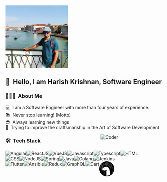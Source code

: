 <img alt="Harish Krishnan Banner" src="./assets/harishkrishnan.jpeg" width="200" height="200" />

## 👋 &nbsp;Hello, I am Harish Krishnan, Software Engineer

### 👨🏻‍💻 &nbsp;About Me

💻&nbsp; I am a Software Engineer with more than four years of experience.<br>
📚&nbsp; Never stop learning! (Motto)<br>
😎&nbsp; Always learning new things<br>
🧱&nbsp; Trying to improve the craftsmanship in the Art of Software Development<br>

<img alt="Coder" src="https://media.giphy.com/media/LmNwrBhejkK9EFP504/giphy.gif" width="200" align="right"/>

### 🛠 &nbsp;Tech Stack
<img src="https://img.icons8.com/color/48/000000/angularjs.png" alt="Angular" align="left" />&nbsp;
<img src="https://img.icons8.com/plasticine/48/000000/react.png" alt="ReactJS" align="left" />&nbsp;
<img src="https://img.icons8.com/color/48/000000/vue-js.png" alt="VueJS" align="left" />&nbsp;
<img src="https://img.icons8.com/color/48/000000/javascript.png" alt="Javascript" align="left" />&nbsp;
<img src="https://img.icons8.com/color/48/000000/typescript.png" alt="Typescript" align="left" />&nbsp;
<img src="https://img.icons8.com/dusk/48/000000/html-5.png" alt="HTML" align="left" />&nbsp;<br>
<img src="https://img.icons8.com/color/48/000000/css3.png" alt="CSS" align="left" />&nbsp;
<img src="https://img.icons8.com/color/48/000000/nodejs.png" alt="NodeJS" align="left" />&nbsp;
<img src="https://img.icons8.com/color/48/000000/spring-logo.png" alt="Spring" align="left" />&nbsp;
<img src="https://img.icons8.com/nolan/48/java-coffee-cup-logo.png" alt="Java" align="left" />&nbsp;
<img src="https://img.icons8.com/color/48/000000/golang.png" alt="Golang" align="left" />&nbsp;
<img src="https://img.icons8.com/color/48/000000/jenkins.png" alt="Jenkins" align="left" />&nbsp;<br>
<img src="https://img.icons8.com/color/48/000000/flutter.png" alt="Flutter" align="left" />&nbsp;
<img src="https://img.icons8.com/color/48/000000/ansible.png" alt="Ansible" align="left" />&nbsp;
<img src="https://img.icons8.com/color/48/000000/redux.png" alt="Redux" align="left" />&nbsp;
<img src="https://img.icons8.com/color/48/000000/graphql.png" alt="GraphQL" align="left" />&nbsp;
<img src="https://img.icons8.com/color/48/000000/dart.png" alt="Dart" align="left" />&nbsp;
<img src="./assets/deno.png" alt="Deno" align="left"><br>
